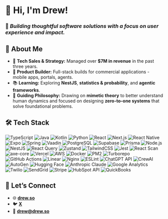 # 👋 Hi, I'm Drew!
### 🚀 *Building thoughtful software solutions with a focus on user experience and impact.*

## 🧠 **About Me**

- 💼 **Tech Sales & Strategy:** Managed over **$7M in revenue** in the past three years.  
- 📱 **Product Builder:** Full-stack builds for commercial applications - mobile apps, portals, agents.
- 📚 **Learning:** Exploring **NestJS**, **statistics & probability**, and **agentic frameworks**.  
- 🧭 **Guiding Philosophy:** Drawing on **mimetic theory** to better understand human dynamics and focused on designing **zero-to-one systems** that solve foundational problems.

## 🛠️ **Tech Stack**
![TypeScript](https://img.shields.io/badge/Language-TypeScript-3178C6?logo=typescript&logoColor=white)
![Java](https://img.shields.io/badge/Language-Java-007396?logo=java&logoColor=white)
![Kotlin](https://img.shields.io/badge/Language-Kotlin-0095D5?logo=kotlin&logoColor=white)
![Python](https://img.shields.io/badge/Language-Python-3776AB?logo=python&logoColor=white)
![React](https://img.shields.io/badge/Frontend-React-61DAFB?logo=react)
![Next.js](https://img.shields.io/badge/Framework-Next.js-000000?logo=next.js)
![React Native](https://img.shields.io/badge/Mobile-React%20Native-61DAFB?logo=react&logoColor=black)
![Expo](https://img.shields.io/badge/Mobile%20Framework-Expo-000020?logo=expo&logoColor=white)
![Spring](https://img.shields.io/badge/Backend-Spring-6DB33F?logo=spring&logoColor=white)
![Vaadin](https://img.shields.io/badge/Framework-Vaadin-00B4F0?logo=vaadin&logoColor=white)
![PostgreSQL](https://img.shields.io/badge/Database-PostgreSQL-4169E1?logo=postgresql&logoColor=white)
![Supabase](https://img.shields.io/badge/Database-Supabase-3ECF8E?logo=supabase)
![Prisma](https://img.shields.io/badge/ORM-Prisma-2D3748?logo=prisma&logoColor=white)
![Node.js](https://img.shields.io/badge/Backend-Node.js-339933?logo=node.js)
![NestJS](https://img.shields.io/badge/Backend-NestJS-E0234E?logo=nestjs&logoColor=white)
![React Query](https://img.shields.io/badge/Async%20State-React%20Query-FF4154?logo=react-query&logoColor=white)
![Zustand](https://img.shields.io/badge/State%20Management-Zustand-FF9900?logo=zustand)
![TailwindCSS](https://img.shields.io/badge/UI-TailwindCSS-38B2AC?logo=tailwindcss)
![Jest](https://img.shields.io/badge/Testing-Jest-C21325?logo=jest&logoColor=white)
![React Scan](https://img.shields.io/badge/Memoization-react-scan-61DAFB?logo=react&logoColor=white)
![axe-core](https://img.shields.io/badge/Accessibility-axe--core-663399?logo=accessibility&logoColor=white)
![Vercel](https://img.shields.io/badge/Hosting-Vercel-000000?logo=vercel&logoColor=white)
![AWS](https://img.shields.io/badge/Cloud-AWS-FF9900?logo=amazonaws&logoColor=white)
![Docker](https://img.shields.io/badge/Container-Docker-2496ED?logo=docker&logoColor=white)
![PM2](https://img.shields.io/badge/Process%20Manager-PM2-2F5A78?logo=pm2&logoColor=white)
![Turborepo](https://img.shields.io/badge/Monorepo-Turborepo-000000?logo=turborepo&logoColor=white)
![GitHub Actions](https://img.shields.io/badge/CI/CD-GitHub%20Actions-2088FF?logo=github-actions&logoColor=white)
![Linear](https://img.shields.io/badge/Project%20Management-Linear-5E6AD2?logo=linear&logoColor=white)
![Nginx](https://img.shields.io/badge/Server-Nginx-269539?logo=nginx&logoColor=white)
![ESLint](https://img.shields.io/badge/Linting-ESLint-4B32C3?logo=eslint&logoColor=white)
![ChatGPT API](https://img.shields.io/badge/AI-ChatGPT%20API-25A162?logo=openai&logoColor=white)
![CrewAI](https://img.shields.io/badge/AI%20Agents-CrewAI-6E56CF?logo=ai&logoColor=white)
![AutoGen](https://img.shields.io/badge/AI%20Agents-AutoGen-2E2E2E?logo=openai&logoColor=white)
![Hugging Face](https://img.shields.io/badge/AI-Hugging%20Face-FFD34E?logo=huggingface&logoColor=black)
![Anthropic Claude](https://img.shields.io/badge/AI-Anthropic%20Claude-000000?logo=anthropic&logoColor=white)
![Google Analytics](https://img.shields.io/badge/Analytics-Google%20Analytics-E37400?logo=google-analytics&logoColor=white)
![Twilio](https://img.shields.io/badge/API-Twilio-F22F46?logo=twilio&logoColor=white)
![SendGrid](https://img.shields.io/badge/Email-SendGrid-00B7FF?logo=sendgrid&logoColor=white)
![Stripe](https://img.shields.io/badge/Payments-Stripe-008CDD?logo=stripe&logoColor=white)
![HubSpot API](https://img.shields.io/badge/Integration-HubSpot%20API-FF7A59?logo=hubspot&logoColor=white)
![QuickBooks](https://img.shields.io/badge/Reporting-QuickBooks-2CA01C?logo=intuitquickbooks&logoColor=white)

## 🤝 **Let’s Connect**
- 🌐 [**drew.so**](https://drew.so)  
- 🐦 [**X**](https://x.com/drewsowhat)  
- 📧 **drew@drew.so**
